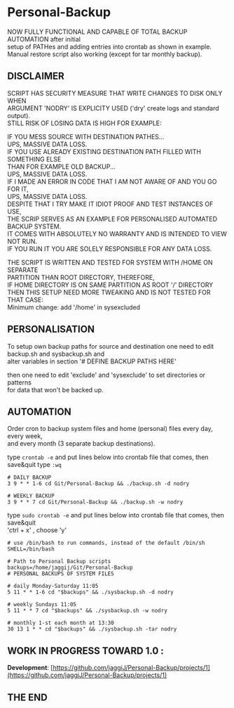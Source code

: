 # Personal-Backup  

NOW FULLY FUNCTIONAL AND CAPABLE OF TOTAL BACKUP AUTOMATION after initial  
setup of PATHes and adding entries into crontab as shown in example.  
Manual restore script also working (except for tar monthly backup).  

## DISCLAIMER  

SCRIPT HAS SECURITY MEASURE THAT WRITE CHANGES TO DISK ONLY WHEN  
ARGUMENT 'NODRY' IS EXPLICITY USED ('dry' create logs and standard output).  
STILL RISK OF LOSING DATA IS HIGH FOR EXAMPLE:  

IF YOU MESS SOURCE WITH DESTINATION PATHES...  
   UPS, MASSIVE DATA LOSS.  
IF YOU USE ALREADY EXISTING DESTINATION PATH FILLED WITH SOMETHING ELSE  
THAN FOR EXAMPLE OLD BACKUP...  
   UPS, MASSIVE DATA LOSS.  
IF I MADE AN ERROR IN CODE THAT I AM NOT AWARE OF AND YOU GO FOR IT,  
   UPS, MASSIVE DATA LOSS.  
DESPITE THAT I TRY MAKE IT IDIOT PROOF AND TEST INSTANCES OF USE,  
THE SCRIP SERVES AS AN EXAMPLE FOR PERSONALISED AUTOMATED BACKUP SYSTEM.  
IT COMES WITH ABSOLUTELY NO WARRANTY AND IS INTENDED TO VIEW NOT RUN.  
IF YOU RUN IT YOU ARE SOLELY RESPONSIBLE FOR ANY DATA LOSS.

THE SCRIPT IS WRITTEN AND TESTED FOR SYSTEM WITH /HOME ON SEPARATE  
PARTITION THAN ROOT DIRECTORY, THEREFORE,  
IF HOME DIRECTORY IS ON SAME PARTITION AS ROOT '/' DIRECTORY  
THEN THIS SETUP NEED MORE TWEAKING AND IS NOT TESTED FOR THAT CASE:  
Minimum change:  add '/home' in sysexcluded

## PERSONALISATION  

To setup own backup paths for source and destination one need to edit  
backup.sh and sysbackup.sh and  
alter variables in section '# DEFINE BACKUP PATHS HERE'  

then one need to edit 'exclude' and 'sysexclude' to set directories or patterns  
for data that won't be backed up. 

## AUTOMATION  

Order cron to backup system files and home (personal) files every day, every week,  
and every month (3 separate backup destinations).  

type `crontab -e` and put lines below into crontab file that comes, then save&quit type `:wq`  
```  
# DAILY BACKUP  
3 9 * * 1-6 cd Git/Personal-Backup && ./backup.sh -d nodry  

# WEEKLY BACKUP  
3 9 * * 7 cd Git/Personal-Backup && ./backup.sh -w nodry  
```
type `sudo crontab -e`  and put lines below into crontab file that comes, then save&quit  
'ctrl + x' , choose 'y'  
```
# use /bin/bash to run commands, instead of the default /bin/sh
SHELL=/bin/bash

# Path to Personal Backup scripts
backups=/home/jaggij/Git/Personal-Backup
# PERSONAL BACKUPS OF SYSTEM FILES

# daily Monday-Saturday 11:05
5 11 * * 1-6 cd "$backups" && ./sysbackup.sh -d nodry

# weekly Sundays 11:05
5 11 * * 7 cd "$backups" && ./sysbackup.sh -w nodry

# monthly 1-st each month at 13:30 
30 13 1 * * cd "$backups" && ./sysbackup.sh -tar nodry
```

## WORK IN PROGRESS TOWARD 1.0 :  

**Development**: [https://github.com/jaggiJ/Personal-Backup/projects/1](https://github.com/jaggiJ/Personal-Backup/projects/1)


## THE END
